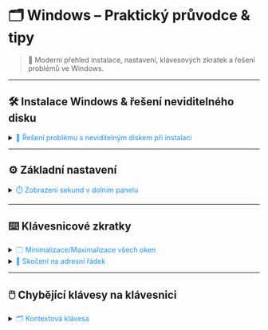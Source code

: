 # 🗂️ Windows – Praktický průvodce & tipy

> 🚀 Moderní přehled instalace, nastavení, klávesových zkratek a řešení problémů ve Windows.

---

## 🛠️ Instalace Windows & řešení neviditelného disku

<details>
<summary><span style="color:#1E90FF;">💾 Řešení problému s neviditelným diskem při instalaci</span></summary>

1. **Stáhněte si ovladač pro diskovou jednotku**
    - Otevřete příkazový řádek:  
      `Shift` + `F10`
    - Zobrazte informace o discích:  
      `wmic diskdrive list brief`
    - Pokud používáte **Intel RST (RAID)** nebo **Intel Optane**, stáhněte odpovídající ovladač:
        - **Intel RST VMD Managed Controller** / **Intel RST VMD Controller** pro RAID/NVMe/SATA
        - **Intel Optane Memory and Storage Management** pro Optane
    - Ovladač rozbalte na **USB disk**.

2. **Načtení ovladače během instalace**
    - Spusťte instalaci Windows.
    - Na obrazovce s výběrem disků klikněte na **Načíst ovladač (Load Driver)**.
    - Vložte USB disk s ovladačem a vyberte správný soubor.
    - Novější verzi poznáte podle vyššího hexadecimálního čísla v názvu (např. 09AB je novější než 08AB).

   > [!IMPORTANT]  
   > Po načtení ovladače by měl být disk viditelný a připravený pro instalaci.

</details>

---

## ⚙️ Základní nastavení

<details>
<summary><span style="color:#1E90FF;">⏱️ Zobrazení sekund v dolním panelu</span></summary>

<img src="../images/t9hZzZp1FO.png" alt="windows_taskbar_seconds" width="500px"/>

</details>

---

## ⌨️ Klávesnicové zkratky

<details>
<summary><span style="color:#1E90FF;">🗔 Minimalizace/Maximalizace všech oken</span></summary>

`Win` + `D`

</details>

<details>
<summary><span style="color:#1E90FF;">🔗 Skočení na adresní řádek</span></summary>

`Alt` + `D`

<img src="../images/windows_keyboard_explorerAddressBar.png" alt="windows_explorer_addressBar.png" width="800px"/>

</details>

---

## 🖱️ Chybějící klávesy na klávesnici

<details>
<summary><span style="color:#1E90FF;">🗂️ Kontextová klávesa</span></summary>

<img src="https://filestore.community.support.microsoft.com/api/images/d42eb865-8390-4aa3-af19-e7272d95121e" alt="windows_missingKeyboardContextMenu.png" width="800px"/>

**Řešení:**  
`Shift` + `F10`

</details>